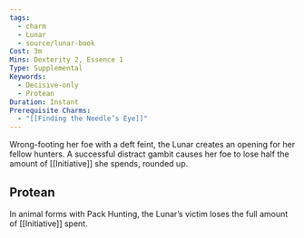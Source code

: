```yaml
---
tags:
  - charm
  - Lunar
  - source/lunar-book
Cost: 3m
Mins: Dexterity 2, Essence 1
Type: Supplemental
Keywords:
  - Decisive-only
  - Protean
Duration: Instant
Prerequisite Charms:
  - "[[Finding the Needle’s Eye]]"
---
```

Wrong-footing her foe with a deft feint, the Lunar creates an opening for her fellow hunters. A successful distract gambit causes her foe to lose half the amount of [[Initiative]] she spends, rounded up. 
## Protean 

In animal forms with Pack Hunting, the Lunar’s victim loses the full amount of [[Initiative]] spent.